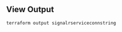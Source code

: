 <!-- BEGINNING OF PRE-COMMIT-TERRAFORM DOCS HOOK -->

<!-- END OF PRE-COMMIT-TERRAFORM DOCS HOOK -->

## View Output 
```hcl
terraform output signalrserviceconnstring
```